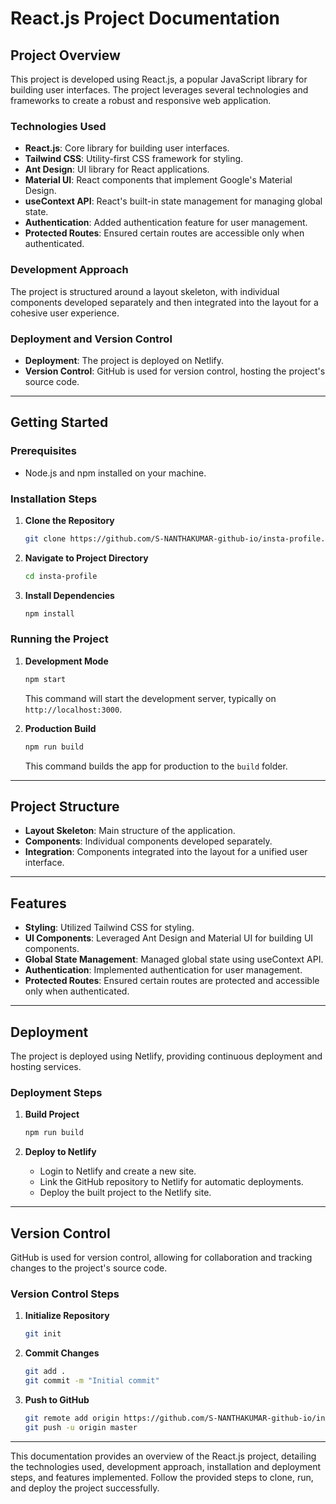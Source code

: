 # React.js Project Documentation

## Project Overview
This project is developed using React.js, a popular JavaScript library for building user interfaces. The project leverages several technologies and frameworks to create a robust and responsive web application.

### Technologies Used
- **React.js**: Core library for building user interfaces.
- **Tailwind CSS**: Utility-first CSS framework for styling.
- **Ant Design**: UI library for React applications.
- **Material UI**: React components that implement Google's Material Design.
- **useContext API**: React's built-in state management for managing global state.
- **Authentication**: Added authentication feature for user management.
- **Protected Routes**: Ensured certain routes are accessible only when authenticated.

### Development Approach
The project is structured around a layout skeleton, with individual components developed separately and then integrated into the layout for a cohesive user experience.

### Deployment and Version Control
- **Deployment**: The project is deployed on Netlify.
- **Version Control**: GitHub is used for version control, hosting the project's source code.

---

## Getting Started

### Prerequisites
- Node.js and npm installed on your machine.

### Installation Steps

1. **Clone the Repository**
   ```bash
   git clone https://github.com/S-NANTHAKUMAR-github-io/insta-profile.git
   ```

2. **Navigate to Project Directory**
   ```bash
   cd insta-profile
   ```

3. **Install Dependencies**
   ```bash
   npm install
   ```

### Running the Project

1. **Development Mode**
   ```bash
   npm start
   ```
   This command will start the development server, typically on `http://localhost:3000`.

2. **Production Build**
   ```bash
   npm run build
   ```
   This command builds the app for production to the `build` folder.

---

## Project Structure

- **Layout Skeleton**: Main structure of the application.
- **Components**: Individual components developed separately.
- **Integration**: Components integrated into the layout for a unified user interface.

---

## Features

- **Styling**: Utilized Tailwind CSS for styling.
- **UI Components**: Leveraged Ant Design and Material UI for building UI components.
- **Global State Management**: Managed global state using useContext API.
- **Authentication**: Implemented authentication for user management.
- **Protected Routes**: Ensured certain routes are protected and accessible only when authenticated.

---

## Deployment

The project is deployed using Netlify, providing continuous deployment and hosting services.

### Deployment Steps

1. **Build Project**
   ```bash
   npm run build
   ```

2. **Deploy to Netlify**
   - Login to Netlify and create a new site.
   - Link the GitHub repository to Netlify for automatic deployments.
   - Deploy the built project to the Netlify site.

---

## Version Control

GitHub is used for version control, allowing for collaboration and tracking changes to the project's source code.

### Version Control Steps

1. **Initialize Repository**
   ```bash
   git init
   ```

2. **Commit Changes**
   ```bash
   git add .
   git commit -m "Initial commit"
   ```

3. **Push to GitHub**
   ```bash
   git remote add origin https://github.com/S-NANTHAKUMAR-github-io/insta-profile.git
   git push -u origin master
   ```

---

This documentation provides an overview of the React.js project, detailing the technologies used, development approach, installation and deployment steps, and features implemented. Follow the provided steps to clone, run, and deploy the project successfully.
